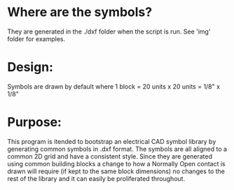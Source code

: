 # Where are the symbols?

They are generated in the ./dxf folder when the script is run.  See 'img' folder for examples.

# Design:

Symbols are drawn by default where 1 block = 20 units x 20 units = 1/8" x 1/8"

# Purpose:

This program is itended to bootstrap an electrical CAD symbol library by generating common symbols in .dxf format. The symbols are all aligned to a common 2D grid and have a consistent style.  Since they are generated using common building blocks a change to how a Normally Open contact is drawn will require (if kept to the same block dimensions) no changes to the rest of the library and it can easily be proliferated throughout.
